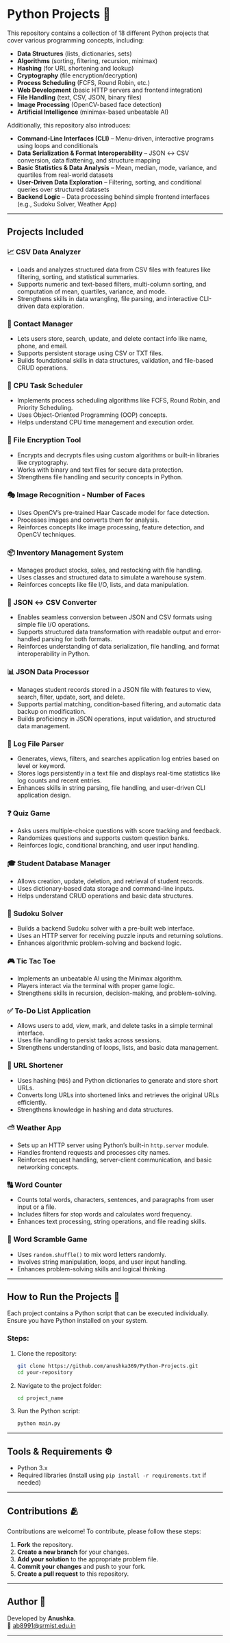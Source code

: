 # Python Projects 🐍

This repository contains a collection of 18 different Python projects that cover various programming concepts, including:
- **Data Structures** (lists, dictionaries, sets)
- **Algorithms** (sorting, filtering, recursion, minimax)
- **Hashing** (for URL shortening and lookup)
- **Cryptography** (file encryption/decryption)
- **Process Scheduling** (FCFS, Round Robin, etc.)
- **Web Development** (basic HTTP servers and frontend integration)
- **File Handling** (text, CSV, JSON, binary files)
- **Image Processing** (OpenCV-based face detection)
- **Artificial Intelligence** (minimax-based unbeatable AI)

Additionally, this repository also introduces:
- **Command-Line Interfaces (CLI)** – Menu-driven, interactive programs using loops and conditionals  
- **Data Serialization & Format Interoperability** – JSON ↔ CSV conversion, data flattening, and structure mapping  
- **Basic Statistics & Data Analysis** – Mean, median, mode, variance, and quartiles from real-world datasets  
- **User-Driven Data Exploration** – Filtering, sorting, and conditional queries over structured datasets  
- **Backend Logic** – Data processing behind simple frontend interfaces (e.g., Sudoku Solver, Weather App)  

---

## Projects Included

### 📈 CSV Data Analyzer  
- Loads and analyzes structured data from CSV files with features like filtering, sorting, and statistical summaries.  
- Supports numeric and text-based filters, multi-column sorting, and computation of mean, quartiles, variance, and mode.  
- Strengthens skills in data wrangling, file parsing, and interactive CLI-driven data exploration.

### 📇 Contact Manager  
- Lets users store, search, update, and delete contact info like name, phone, and email.  
- Supports persistent storage using CSV or TXT files.  
- Builds foundational skills in data structures, validation, and file-based CRUD operations.

### 💾 CPU Task Scheduler
- Implements process scheduling algorithms like FCFS, Round Robin, and Priority Scheduling.
- Uses Object-Oriented Programming (OOP) concepts.
- Helps understand CPU time management and execution order.

### 🔐 File Encryption Tool
- Encrypts and decrypts files using custom algorithms or built-in libraries like cryptography.
- Works with binary and text files for secure data protection.
- Strengthens file handling and security concepts in Python.

### 🎭 Image Recognition - Number of Faces
- Uses OpenCV’s pre-trained Haar Cascade model for face detection.
- Processes images and converts them for analysis.
- Reinforces concepts like image processing, feature detection, and OpenCV techniques.

### 📦 Inventory Management System
- Manages product stocks, sales, and restocking with file handling.
- Uses classes and structured data to simulate a warehouse system.
- Reinforces concepts like file I/O, lists, and data manipulation.

### 🔄 JSON ↔ CSV Converter  
- Enables seamless conversion between JSON and CSV formats using simple file I/O operations.  
- Supports structured data transformation with readable output and error-handled parsing for both formats.  
- Reinforces understanding of data serialization, file handling, and format interoperability in Python.

### 📊 JSON Data Processor  
- Manages student records stored in a JSON file with features to view, search, filter, update, sort, and delete.  
- Supports partial matching, condition-based filtering, and automatic data backup on modification.  
- Builds proficiency in JSON operations, input validation, and structured data management.

### 📝 Log File Parser  
- Generates, views, filters, and searches application log entries based on level or keyword.  
- Stores logs persistently in a text file and displays real-time statistics like log counts and recent entries.  
- Enhances skills in string parsing, file handling, and user-driven CLI application design.  

### ❓ Quiz Game  
- Asks users multiple-choice questions with score tracking and feedback.  
- Randomizes questions and supports custom question banks.  
- Reinforces logic, conditional branching, and user input handling.

### 🎓 Student Database Manager
- Allows creation, update, deletion, and retrieval of student records.
- Uses dictionary-based data storage and command-line inputs.
- Helps understand CRUD operations and basic data structures.

### 🧩 Sudoku Solver
- Builds a backend Sudoku solver with a pre-built web interface.
- Uses an HTTP server for receiving puzzle inputs and returning solutions.
- Enhances algorithmic problem-solving and backend logic.

### 🎮 Tic Tac Toe
- Implements an unbeatable AI using the Minimax algorithm.
- Players interact via the terminal with proper game logic.
- Strengthens skills in recursion, decision-making, and problem-solving.

### ✅ To-Do List Application  
- Allows users to add, view, mark, and delete tasks in a simple terminal interface.  
- Uses file handling to persist tasks across sessions.  
- Strengthens understanding of loops, lists, and basic data management.

### 🔗 URL Shortener
- Uses hashing (`MD5`) and Python dictionaries to generate and store short URLs.
- Converts long URLs into shortened links and retrieves the original URLs efficiently.
- Strengthens knowledge in hashing and data structures.

### ⛅ Weather App
- Sets up an HTTP server using Python’s built-in `http.server` module.
- Handles frontend requests and processes city names.
- Reinforces request handling, server-client communication, and basic networking concepts.

### 🔠 Word Counter  
- Counts total words, characters, sentences, and paragraphs from user input or a file.  
- Includes filters for stop words and calculates word frequency.  
- Enhances text processing, string operations, and file reading skills.

### 🤖 Word Scramble Game 
- Uses `random.shuffle()` to mix word letters randomly.
- Involves string manipulation, loops, and user input handling.
- Enhances problem-solving skills and logical thinking.

---

## How to Run the Projects 🎯

Each project contains a Python script that can be executed individually. Ensure you have Python installed on your system.

### Steps:

1. Clone the repository:
   ```sh
   git clone https://github.com/anushka369/Python-Projects.git
   cd your-repository
   ```
   
2. Navigate to the project folder:
   ```sh
   cd project_name
   ```
   
3. Run the Python script:
   ```sh
   python main.py
   ```

---

## Tools & Requirements ⚙
- Python 3.x
- Required libraries (install using `pip install -r requirements.txt` if needed)

---

## Contributions 🫂

Contributions are welcome! To contribute, please follow these steps:

1. **Fork** the repository.
2. **Create a new branch** for your changes.
3. **Add your solution** to the appropriate problem file.
4. **Commit your changes** and push to your fork.
5. **Create a pull request** to this repository.

---

## Author 📍

Developed by **Anushka**. <br>
📧 [ab8991@srmist.edu.in](mailto:ab8991@srmist.edu.in)

---
